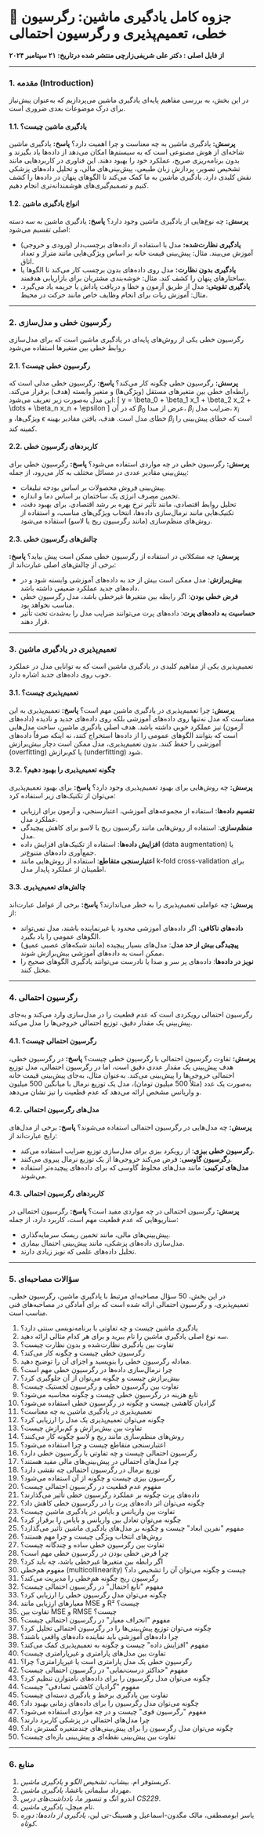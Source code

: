 # 📘 جزوه کامل یادگیری ماشین: رگرسیون خطی، تعمیم‌پذیری و رگرسیون احتمالی

**از فایل اصلی : دکتر علی شریفی‌زارچی منتشر شده درتاریخ: ۲۱ سپتامبر ۲۰۲۴**

---

### **1. مقدمه (Introduction)**

در این بخش، به بررسی مفاهیم پایه‌ای یادگیری ماشین می‌پردازیم که به‌عنوان پیش‌نیاز برای درک موضوعات بعدی ضروری است.

#### **1.1. یادگیری ماشین چیست؟**

**پرسش:** یادگیری ماشین به چه معناست و چرا اهمیت دارد؟
**پاسخ:** یادگیری ماشین شاخه‌ای از هوش مصنوعی است که به سیستم‌ها امکان می‌دهد از داده‌ها یاد بگیرند و بدون برنامه‌ریزی صریح، عملکرد خود را بهبود دهند. این فناوری در کاربردهایی مانند تشخیص تصویر، پردازش زبان طبیعی، پیش‌بینی‌های مالی، و تحلیل داده‌های پزشکی نقش کلیدی دارد. یادگیری ماشین به ما کمک می‌کند تا الگوهای پنهان در داده‌ها را کشف کنیم و تصمیم‌گیری‌های هوشمندانه‌تری انجام دهیم.

#### **1.2. انواع یادگیری ماشین**

**پرسش:** چه نوع‌هایی از یادگیری ماشین وجود دارد؟
**پاسخ:** یادگیری ماشین به سه دسته اصلی تقسیم می‌شود:
* **یادگیری نظارت‌شده:** مدل با استفاده از داده‌های برچسب‌دار (ورودی و خروجی) آموزش می‌بیند. مثال: پیش‌بینی قیمت خانه بر اساس ویژگی‌هایی مانند متراژ و تعداد اتاق.
* **یادگیری بدون نظارت:** مدل روی داده‌های بدون برچسب کار می‌کند تا الگوها یا ساختارهای پنهان را کشف کند. مثال: خوشه‌بندی مشتریان برای بازاریابی هدفمند.
* **یادگیری تقویتی:** مدل از طریق آزمون و خطا و دریافت پاداش یا جریمه یاد می‌گیرد. مثال: آموزش ربات برای انجام وظایف خاص مانند حرکت در محیط.

---

### **2. رگرسیون خطی و مدل‌سازی**

رگرسیون خطی یکی از روش‌های پایه‌ای در یادگیری ماشین است که برای مدل‌سازی روابط خطی بین متغیرها استفاده می‌شود.

#### **2.1. رگرسیون خطی چیست؟**

**پرسش:** رگرسیون خطی چگونه کار می‌کند؟
**پاسخ:** رگرسیون خطی مدلی است که رابطه‌ای خطی بین متغیرهای مستقل (ویژگی‌ها) و متغیر وابسته (هدف) برقرار می‌کند. این مدل به‌صورت زیر تعریف می‌شود:
\[
y = \beta_0 + \beta_1 x_1 + \beta_2 x_2 + \dots + \beta_n x_n + \epsilon
\]
که در آن $\beta_0$ عرض از مبدا، $\beta_i$ ضرایب مدل، $x_i$ ویژگی‌ها، و $\epsilon$ خطای مدل است. هدف، یافتن مقادیر بهینه $\beta_i$ است که خطای پیش‌بینی را کمینه کند.

#### **2.2. کاربردهای رگرسیون خطی**

**پرسش:** رگرسیون خطی در چه مواردی استفاده می‌شود؟
**پاسخ:** رگرسیون خطی برای پیش‌بینی مقادیر عددی در مسائل مختلف به کار می‌رود، از جمله:
* پیش‌بینی فروش محصولات بر اساس بودجه تبلیغات.
* تخمین مصرف انرژی یک ساختمان بر اساس دما و اندازه.
* تحلیل روابط اقتصادی، مانند تأثیر نرخ بهره بر رشد اقتصادی.
برای بهبود دقت، تکنیک‌هایی مانند نرمال‌سازی داده‌ها، انتخاب ویژگی‌های مناسب، و استفاده از روش‌های منظم‌سازی (مانند رگرسیون ریج یا لاسو) استفاده می‌شود.

#### **2.3. چالش‌های رگرسیون خطی**

**پرسش:** چه مشکلاتی در استفاده از رگرسیون خطی ممکن است پیش بیاید؟
**پاسخ:** برخی از چالش‌های اصلی عبارت‌اند از:
* **بیش‌برازش**: مدل ممکن است بیش از حد به داده‌های آموزشی وابسته شود و در داده‌های جدید عملکرد ضعیفی داشته باشد.
* **فرض خطی بودن**: اگر رابطه بین متغیرها غیرخطی باشد، مدل رگرسیون خطی مناسب نخواهد بود.
* **حساسیت به داده‌های پرت**: داده‌های پرت می‌توانند ضرایب مدل را به‌شدت تحت تأثیر قرار دهند.

---

### **3. تعمیم‌پذیری در یادگیری ماشین**

تعمیم‌پذیری یکی از مفاهیم کلیدی در یادگیری ماشین است که به توانایی مدل در عملکرد خوب روی داده‌های جدید اشاره دارد.

#### **3.1. تعمیم‌پذیری چیست؟**

**پرسش:** چرا تعمیم‌پذیری در یادگیری ماشین مهم است؟
**پاسخ:** تعمیم‌پذیری به این معناست که مدل نه‌تنها روی داده‌های آموزشی بلکه روی داده‌های جدید و نادیده (داده‌های آزمون) نیز عملکرد خوبی داشته باشد. هدف اصلی یادگیری ماشین، ساخت مدل‌هایی است که بتوانند الگوهای عمومی را از داده‌ها استخراج کنند، نه اینکه صرفاً داده‌های آموزشی را حفظ کنند. بدون تعمیم‌پذیری، مدل ممکن است دچار بیش‌برازش (overfitting) یا کم‌برازش (underfitting) شود.

#### **3.2. چگونه تعمیم‌پذیری را بهبود دهیم؟**

**پرسش:** چه روش‌هایی برای بهبود تعمیم‌پذیری وجود دارد؟
**پاسخ:** برای بهبود تعمیم‌پذیری می‌توان از تکنیک‌های زیر استفاده کرد:
* **تقسیم داده‌ها**: استفاده از مجموعه‌های آموزشی، اعتبارسنجی، و آزمون برای ارزیابی عملکرد مدل.
* **منظم‌سازی**: استفاده از روش‌هایی مانند رگرسیون ریج یا لاسو برای کاهش پیچیدگی مدل.
* **افزایش داده‌ها**: استفاده از تکنیک‌های افزایش داده (data augmentation) یا جمع‌آوری داده‌های متنوع‌تر.
* **اعتبارسنجی متقاطع**: استفاده از روش‌هایی مانند k-fold cross-validation برای اطمینان از عملکرد پایدار مدل.

#### **3.3. چالش‌های تعمیم‌پذیری**

**پرسش:** چه عواملی تعمیم‌پذیری را به خطر می‌اندازند؟
**پاسخ:** برخی از عوامل عبارت‌اند از:
* **داده‌های ناکافی**: اگر داده‌های آموزشی محدود یا غیرنماینده باشند، مدل نمی‌تواند الگوهای عمومی را یاد بگیرد.
* **پیچیدگی بیش از حد مدل**: مدل‌های بسیار پیچیده (مانند شبکه‌های عصبی عمیق) ممکن است به داده‌های آموزشی بیش‌برازش شوند.
* **نویز در داده‌ها**: داده‌های پر سر و صدا یا نادرست می‌توانند یادگیری الگوهای صحیح را مختل کنند.

---

### **4. رگرسیون احتمالی**

رگرسیون احتمالی رویکردی است که عدم قطعیت را در مدل‌سازی وارد می‌کند و به‌جای پیش‌بینی یک مقدار دقیق، توزیع احتمالی خروجی‌ها را مدل می‌کند.

#### **4.1. رگرسیون احتمالی چیست؟**

**پرسش:** تفاوت رگرسیون احتمالی با رگرسیون خطی چیست؟
**پاسخ:** در رگرسیون خطی، هدف پیش‌بینی یک مقدار عددی دقیق است، اما در رگرسیون احتمالی، مدل توزیع احتمالی خروجی‌ها را پیش‌بینی می‌کند. به‌عنوان مثال، به‌جای پیش‌بینی قیمت خانه به‌صورت یک عدد (مثلاً 500 میلیون تومان)، مدل یک توزیع نرمال با میانگین 500 میلیون و واریانس مشخص ارائه می‌دهد که عدم قطعیت را نیز نشان می‌دهد.

#### **4.2. مدل‌های رگرسیون احتمالی**

**پرسش:** چه مدل‌هایی در رگرسیون احتمالی استفاده می‌شوند؟
**پاسخ:** برخی از مدل‌های رایج عبارت‌اند از:
* **رگرسیون خطی بیزی**: از رویکرد بیزی برای مدل‌سازی توزیع ضرایب استفاده می‌کند.
* **رگرسیون گاوسی**: فرض می‌کند خروجی‌ها از یک توزیع نرمال پیروی می‌کنند.
* **مدل‌های ترکیبی**: مانند مدل‌های مخلوط گاوسی که برای داده‌های پیچیده‌تر استفاده می‌شوند.

#### **4.3. کاربردهای رگرسیون احتمالی**

**پرسش:** رگرسیون احتمالی در چه مواردی مفید است؟
**پاسخ:** رگرسیون احتمالی در سناریوهایی که عدم قطعیت مهم است، کاربرد دارد، از جمله:
* پیش‌بینی‌های مالی، مانند تخمین ریسک سرمایه‌گذاری.
* مدل‌سازی داده‌های پزشکی، مانند پیش‌بینی احتمال بیماری.
* تحلیل داده‌های علمی که نویز زیادی دارند.

---

### **5. سؤالات مصاحبه‌ای**

در این بخش، 50 سؤال مصاحبه‌ای مرتبط با یادگیری ماشین، رگرسیون خطی، تعمیم‌پذیری، و رگرسیون احتمالی ارائه شده است که برای آمادگی در مصاحبه‌های فنی مناسب است.

1.  یادگیری ماشین چیست و چه تفاوتی با برنامه‌نویسی سنتی دارد؟
2.  سه نوع اصلی یادگیری ماشین را نام ببرید و برای هر کدام مثالی ارائه دهید.
3.  تفاوت بین یادگیری نظارت‌شده و بدون نظارت چیست؟
4.  رگرسیون خطی چیست و چگونه کار می‌کند؟
5.  معادله رگرسیون خطی را بنویسید و اجزای آن را توضیح دهید.
6.  چرا نرمال‌سازی داده‌ها در رگرسیون خطی مهم است؟
7.  بیش‌برازش چیست و چگونه می‌توان از آن جلوگیری کرد؟
8.  تفاوت بین رگرسیون خطی و رگرسیون لجستیک چیست؟
9.  تابع هزینه در رگرسیون خطی چیست و چگونه محاسبه می‌شود؟
10. گرادیان کاهشی چیست و چگونه در رگرسیون خطی استفاده می‌شود؟
11. تعمیم‌پذیری در یادگیری ماشین به چه معناست؟
12. چگونه می‌توان تعمیم‌پذیری یک مدل را ارزیابی کرد؟
13. تفاوت بین بیش‌برازش و کم‌برازش چیست؟
14. روش‌های منظم‌سازی مانند ریج و لاسو چگونه کار می‌کنند؟
15. اعتبارسنجی متقاطع چیست و چرا استفاده می‌شود؟
16. رگرسیون احتمالی چیست و چه تفاوتی با رگرسیون خطی دارد؟
17. چرا مدل‌های احتمالی در پیش‌بینی‌های مالی مفید هستند؟
18. توزیع نرمال در رگرسیون احتمالی چه نقشی دارد؟
19. رگرسیون بیزی چیست و چگونه از آن استفاده می‌شود؟
20. مفهوم عدم قطعیت در رگرسیون احتمالی چیست؟
21. داده‌های پرت چگونه بر عملکرد رگرسیون خطی تأثیر می‌گذارند؟
22. چگونه می‌توان اثر داده‌های پرت را در رگرسیون خطی کاهش داد؟
23. تفاوت بین واریانس و بایاس در یادگیری ماشین چیست؟
24. چگونه می‌توان تعادل بین واریانس و بایاس را برقرار کرد؟
25. مفهوم "نفرین ابعاد" چیست و چگونه بر مدل‌های یادگیری ماشین تأثیر می‌گذارد؟
26. روش‌های انتخاب ویژگی چیست و چرا مهم هستند؟
27. تفاوت بین رگرسیون خطی ساده و چندگانه چیست؟
28. چرا فرض خطی بودن در رگرسیون خطی مهم است؟
29. اگر رابطه بین متغیرها غیرخطی باشد، چه باید کرد؟
30. مفهوم هم‌خطی (multicollinearity) چیست و چگونه می‌توان آن را تشخیص داد؟
31. رگرسیون ریج چگونه هم‌خطی را مدیریت می‌کند؟
32. مفهوم "تابع احتمال" در رگرسیون احتمالی چیست؟
33. چگونه می‌توان مدل رگرسیون خطی را ارزیابی کرد؟
34. معیارهای ارزیابی مانند MSE و R² چیست؟
35. تفاوت بین MSE و RMSE چیست؟
36. مفهوم "انحراف معیار" در رگرسیون احتمالی چیست؟
37. چگونه می‌توان توزیع پیش‌بینی‌ها را در رگرسیون احتمالی تحلیل کرد؟
38. چرا داده‌های آموزشی باید نماینده داده‌های واقعی باشند؟
39. مفهوم "افزایش داده" چیست و چگونه به تعمیم‌پذیری کمک می‌کند؟
40. تفاوت بین مدل‌های پارامتری و غیرپارامتری چیست؟
41. رگرسیون خطی یک مدل پارامتری است یا غیرپارامتری؟ چرا؟
42. مفهوم "حداکثر درست‌نمایی" در رگرسیون احتمالی چیست؟
43. چگونه می‌توان مدل رگرسیون را برای داده‌های نامتوازن تنظیم کرد؟
44. مفهوم "گرادیان کاهشی تصادفی" چیست؟
45. تفاوت بین یادگیری برخط و یادگیری دسته‌ای چیست؟
46. چگونه می‌توان مدل رگرسیون را برای داده‌های زمانی بهبود داد؟
47. مفهوم "رگرسیون قوی" چیست و در چه مواردی استفاده می‌شود؟
48. چرا مدل‌های احتمالی در پزشکی کاربرد دارند؟
49. چگونه می‌توان مدل رگرسیون را برای پیش‌بینی‌های چندمتغیره گسترش داد؟
50. تفاوت بین پیش‌بینی نقطه‌ای و پیش‌بینی بازه‌ای چیست؟

---

### **6. منابع**

1.  کریستوفر ام. بیشاپ، *تشخیص الگو و یادگیری ماشین*.
2.  مهرداد سلیمانی باغشا، *یادگیری ماشین*.
3.  اندرو انگ و تنسور ما، *یادداشت‌های درس CS229*.
4.  تام میچل، *یادگیری ماشین*.
5.  یاسر ابومصطفی، مالک مگدون-اسماعیل و هسینگ-تی لین، *یادگیری از داده‌ها: دوره کوتاه*.
